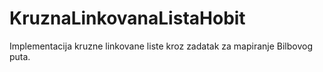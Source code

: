 # KruznaLinkovanaListaHobit
Implementacija kruzne linkovane liste kroz zadatak za mapiranje Bilbovog puta.
